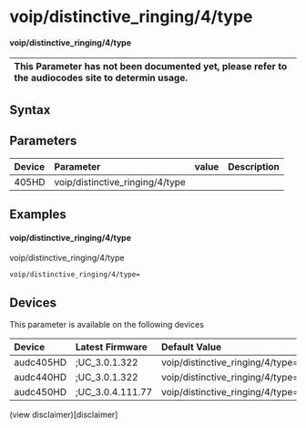 ﻿---
description: voip/distinctive_ringing/4/type
search: false
---

# voip/distinctive_ringing/4/type

#### voip/distinctive_ringing/4/type


| This Parameter has not been documented yet, please refer to the audiocodes site to determin usage.  | 
| :--- |

## Syntax

## Parameters
|Device|Parameter|value|Description|
|:---|:---|:---|:---|
| 405HD | voip/distinctive_ringing/4/type |  |  |

## Examples
#### voip/distinctive_ringing/4/type

voip/distinctive_ringing/4/type

```
voip/distinctive_ringing/4/type=
```

## Devices
This parameter is available on the following devices

| Device | Latest Firmware | Default Value |
|:---|:---|:---|
| audc405HD | ;UC_3.0.1.322 | voip/distinctive_ringing/4/type= 
| audc440HD | ;UC_3.0.1.322 | voip/distinctive_ringing/4/type= 
| audc450HD | ;UC_3.0.4.111.77 | voip/distinctive_ringing/4/type= 

(view disclaimer)[disclaimer]
